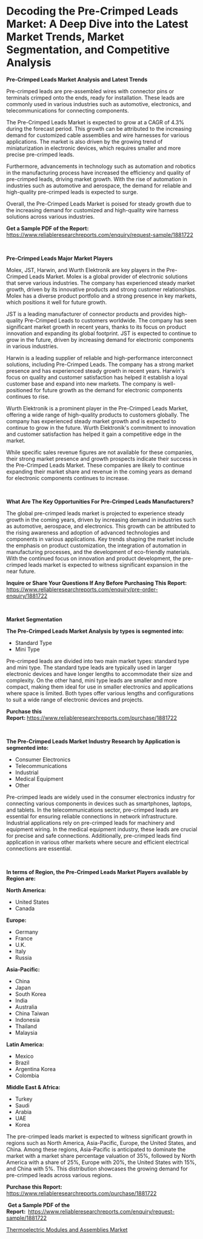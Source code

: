 <p><h1>Decoding the Pre-Crimped Leads Market: A Deep Dive into the Latest Market Trends, Market Segmentation, and Competitive Analysis</h1></p><p><strong>Pre-Crimped Leads Market Analysis and Latest Trends</strong></p>
<p><p>Pre-crimped leads are pre-assembled wires with connector pins or terminals crimped onto the ends, ready for installation. These leads are commonly used in various industries such as automotive, electronics, and telecommunications for connecting components.</p><p>The Pre-Crimped Leads Market is expected to grow at a CAGR of 4.3% during the forecast period. This growth can be attributed to the increasing demand for customized cable assemblies and wire harnesses for various applications. The market is also driven by the growing trend of miniaturization in electronic devices, which requires smaller and more precise pre-crimped leads.</p><p>Furthermore, advancements in technology such as automation and robotics in the manufacturing process have increased the efficiency and quality of pre-crimped leads, driving market growth. With the rise of automation in industries such as automotive and aerospace, the demand for reliable and high-quality pre-crimped leads is expected to surge.</p><p>Overall, the Pre-Crimped Leads Market is poised for steady growth due to the increasing demand for customized and high-quality wire harness solutions across various industries.</p></p>
<p><strong>Get a Sample PDF of the Report:&nbsp;</strong> <a href="https://www.reliableresearchreports.com/enquiry/request-sample/1881722">https://www.reliableresearchreports.com/enquiry/request-sample/1881722</a></p>
<p>&nbsp;</p>
<p><strong>Pre-Crimped Leads Major Market Players</strong></p>
<p><p>Molex, JST, Harwin, and Wurth Elektronik are key players in the Pre-Crimped Leads Market. Molex is a global provider of electronic solutions that serve various industries. The company has experienced steady market growth, driven by its innovative products and strong customer relationships. Molex has a diverse product portfolio and a strong presence in key markets, which positions it well for future growth.</p><p>JST is a leading manufacturer of connector products and provides high-quality Pre-Crimped Leads to customers worldwide. The company has seen significant market growth in recent years, thanks to its focus on product innovation and expanding its global footprint. JST is expected to continue to grow in the future, driven by increasing demand for electronic components in various industries.</p><p>Harwin is a leading supplier of reliable and high-performance interconnect solutions, including Pre-Crimped Leads. The company has a strong market presence and has experienced steady growth in recent years. Harwin's focus on quality and customer satisfaction has helped it establish a loyal customer base and expand into new markets. The company is well-positioned for future growth as the demand for electronic components continues to rise.</p><p>Wurth Elektronik is a prominent player in the Pre-Crimped Leads Market, offering a wide range of high-quality products to customers globally. The company has experienced steady market growth and is expected to continue to grow in the future. Wurth Elektronik's commitment to innovation and customer satisfaction has helped it gain a competitive edge in the market.</p><p>While specific sales revenue figures are not available for these companies, their strong market presence and growth prospects indicate their success in the Pre-Crimped Leads Market. These companies are likely to continue expanding their market share and revenue in the coming years as demand for electronic components continues to increase.</p></p>
<p>&nbsp;</p>
<p><strong>What Are The Key Opportunities For Pre-Crimped Leads Manufacturers?</strong></p>
<p><p>The global pre-crimped leads market is projected to experience steady growth in the coming years, driven by increasing demand in industries such as automotive, aerospace, and electronics. This growth can be attributed to the rising awareness and adoption of advanced technologies and components in various applications. Key trends shaping the market include the emphasis on product customization, the integration of automation in manufacturing processes, and the development of eco-friendly materials. With the continued focus on innovation and product development, the pre-crimped leads market is expected to witness significant expansion in the near future.</p></p>
<p><strong>Inquire or Share Your Questions If Any Before Purchasing This Report:</strong> <a href="https://www.reliableresearchreports.com/enquiry/pre-order-enquiry/1881722">https://www.reliableresearchreports.com/enquiry/pre-order-enquiry/1881722</a></p>
<p>&nbsp;</p>
<p><strong>Market Segmentation</strong></p>
<p><strong>The Pre-Crimped Leads Market Analysis by types is segmented into:</strong></p>
<p><ul><li>Standard Type</li><li>Mini Type</li></ul></p>
<p><p>Pre-crimped leads are divided into two main market types: standard type and mini type. The standard type leads are typically used in larger electronic devices and have longer lengths to accommodate their size and complexity. On the other hand, mini type leads are smaller and more compact, making them ideal for use in smaller electronics and applications where space is limited. Both types offer various lengths and configurations to suit a wide range of electronic devices and projects.</p></p>
<p><strong>Purchase this Report:&nbsp;</strong><a href="https://www.reliableresearchreports.com/purchase/1881722">https://www.reliableresearchreports.com/purchase/1881722</a></p>
<p>&nbsp;</p>
<p><strong>The Pre-Crimped Leads Market Industry Research by Application is segmented into:</strong></p>
<p><ul><li>Consumer Electronics</li><li>Telecommunications</li><li>Industrial</li><li>Medical Equipment</li><li>Other</li></ul></p>
<p><p>Pre-crimped leads are widely used in the consumer electronics industry for connecting various components in devices such as smartphones, laptops, and tablets. In the telecommunications sector, pre-crimped leads are essential for ensuring reliable connections in network infrastructure. Industrial applications rely on pre-crimped leads for machinery and equipment wiring. In the medical equipment industry, these leads are crucial for precise and safe connections. Additionally, pre-crimped leads find application in various other markets where secure and efficient electrical connections are essential.</p></p>
<p>&nbsp;</p>
<p><strong>In terms of Region, the Pre-Crimped Leads Market Players available by Region are:</strong></p>
<p>
    <p> <strong> North America: </strong>
        <ul>
            <li>United States</li>
            <li>Canada</li>
        </ul>
        </p> 
    <p> <strong> Europe: </strong>
        <ul>
            <li>Germany</li>
            <li>France</li>
            <li>U.K.</li>
            <li>Italy</li>
            <li>Russia</li>
        </ul>
        </p> 
    <p> <strong> Asia-Pacific: </strong>
        <ul>
            <li>China</li>
            <li>Japan</li>
            <li>South Korea</li>
            <li>India</li>
            <li>Australia</li>
            <li>China Taiwan</li>
            <li>Indonesia</li>
            <li>Thailand</li>
            <li>Malaysia</li>
        </ul>
        </p> 
    <p> <strong> Latin America: </strong>
        <ul>
            <li>Mexico</li>
            <li>Brazil</li>
            <li>Argentina Korea</li>
            <li>Colombia</li>
        </ul>
        </p> 
    <p> <strong> Middle East & Africa: </strong>
        <ul>
            <li>Turkey</li>
            <li>Saudi</li>
            <li>Arabia</li>
            <li>UAE</li>
            <li>Korea</li>
        </ul>
    </p>
    </p>
<p><p>The pre-crimped leads market is expected to witness significant growth in regions such as North America, Asia-Pacific, Europe, the United States, and China. Among these regions, Asia-Pacific is anticipated to dominate the market with a market share percentage valuation of 35%, followed by North America with a share of 25%, Europe with 20%, the United States with 15%, and China with 5%. This distribution showcases the growing demand for pre-crimped leads across various regions.</p></p>
<p><strong>Purchase this Report: </strong><a href="https://www.reliableresearchreports.com/purchase/1881722">https://www.reliableresearchreports.com/purchase/1881722</a></p>
<p>&nbsp;<strong>Get a Sample PDF of the Report:&nbsp;&nbsp;</strong><a href="https://www.reliableresearchreports.com/enquiry/request-sample/1881722">https://www.reliableresearchreports.com/enquiry/request-sample/1881722</a></p>
<p><strong></strong></p>
<p><p><a href="https://github.com/RickHolmes3/Market-Research-Report-List-4/blob/main/thermoelectric-modules-and-assemblies-market.md">Thermoelectric Modules and Assemblies Market</a></p></p>